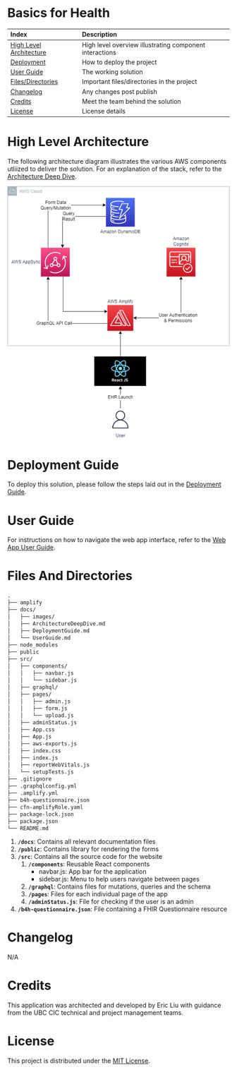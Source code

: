 # Basics for Health

| Index                                               | Description                                             |
| :-------------------------------------------------- | :------------------------------------------------------ |
| [High Level Architecture](#high-level-architecture) | High level overview illustrating component interactions |
| [Deployment](#deployment-guide)                     | How to deploy the project                               |
| [User Guide](#user-guide)                           | The working solution                                    |
| [Files/Directories](#files-and-directories)         | Important files/directories in the project              |
| [Changelog](#changelog)                             | Any changes post publish                                |
| [Credits](#credits)                                 | Meet the team behind the solution                       |
| [License](#license)                                 | License details                                         |

# High Level Architecture

The following architecture diagram illustrates the various AWS components utliized to deliver the solution. For an explanation of the stack, refer to the [Architecture Deep Dive](docs/ArchitectureDeepDive.md).

![Alt text](./docs/images/architecture-diagram.png)

# Deployment Guide

To deploy this solution, please follow the steps laid out in the [Deployment Guide](docs/DeploymentGuide.md).

# User Guide

For instructions on how to navigate the web app interface, refer to the [Web App User Guide](docs/UserGuide.md).

# Files And Directories

```text
.
├── amplify
├── docs/
│   ├── images/
│   ├── ArchitectureDeepDive.md
│   ├── DeploymentGuide.md
│   └── UserGuide.md
├── node_modules
├── public
├── src/
│   ├── components/
│   │   ├── navbar.js
│   │   └── sidebar.js
│   ├── graphql/
│   ├── pages/
│   │   ├── admin.js
│   │   ├── form.js
│   │   └── upload.js
│   ├── adminStatus.js
│   ├── App.css
│   ├── App.js
│   ├── aws-exports.js
│   ├── index.css
│   ├── index.js
│   ├── reportWebVitals.js
│   └── setupTests.js
├── .gitignore
├── .graphqlconfig.yml
├── .amplify.yml
├── b4h-questionnaire.json
├── cfn-amplifyRole.yaml
├── package-lock.json
├── package.json
└── README.md
```

1. **`/docs`**: Contains all relevant documentation files
2. **`/public`**: Contains library for rendering the forms
3. **`/src`**: Contains all the source code for the website
   1. **`/components`**: Reusable React components
      - navbar.js: App bar for the application
      - sidebar.js: Menu to help users navigate between pages
   2. **`/graphql`**: Contains files for mutations, queries and the schema
   3. **`/pages`**: Files for each individual page of the app
   4. **`/adminStatus.js`**: File for checking if the user is an admin
4. **`/b4h-questionnaire.json`**: File containing a FHIR Questionnaire resource

# Changelog
N/A

# Credits

This application was architected and developed by Eric Liu with guidance from the UBC CIC technical and project management teams.

# License

This project is distributed under the [MIT License](https://github.com/git/git-scm.com/blob/main/MIT-LICENSE.txt).
